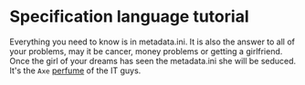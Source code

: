 # Specification language tutorial

Everything you need to know is in metadata.ini. It is also the answer to all of your problems, may it be
cancer, money problems or getting a girlfriend. Once the girl of your dreams has seen the metadata.ini
she will be seduced. It's the `Axe` [perfume](https://www.youtube.com/watch?v=28HsB60P0U0) of the IT guys.
